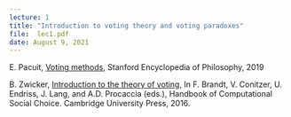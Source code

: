 ```yaml
---
lecture: 1
title: "Introduction to voting theory and voting paradoxes"
file:  lec1.pdf
date: August 9, 2021
---
```



E. Pacuit, [Voting methods](https://plato.stanford.edu/entries/voting-methods/), Stanford Encyclopedia of Philosophy, 2019


B. Zwicker, [Introduction to the theory of voting](https://www.cambridge.org/files/5015/1077/0783/9781107060432AR_final3.pdf), In F. Brandt, V. Conitzer, U. Endriss, J. Lang, and A.D. Procaccia (eds.), Handbook of Computational Social Choice. Cambridge University Press, 2016.


